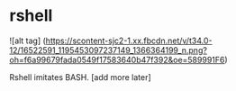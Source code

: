 # rshell
![alt tag] (https://scontent-sjc2-1.xx.fbcdn.net/v/t34.0-12/16522591_1195453097237149_1366364199_n.png?oh=f6a99679fada0549f17583640b47f392&oe=589991F6)

Rshell imitates BASH. [add more later]



